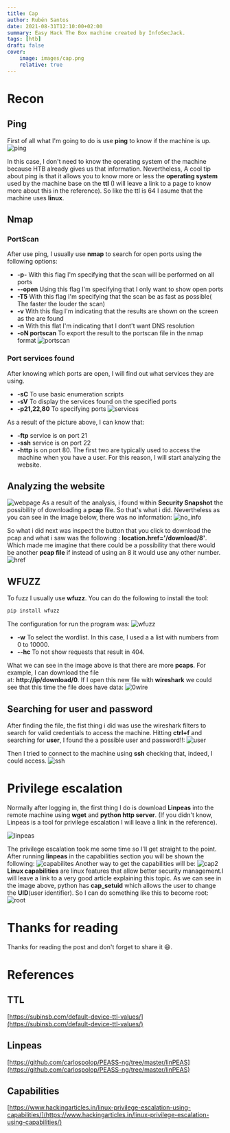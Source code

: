 ```yaml
---
title: Cap
author: Rubén Santos
date: 2021-08-31T12:10:00+02:00
summary: Easy Hack The Box machine created by InfoSecJack.
tags: [htb]
draft: false
cover:
    image: images/cap.png
    relative: true
---
```


# Recon 

## Ping
First of all what I'm going to do is use **ping** to know if the machine is up. 
![ping](images/ping.png)


In this case, I don't need to know the operating system of the machine because HTB already gives us that information.
Nevertheless, A cool tip about ping is that it allows you to know more or less the **operating system** used by the 
machine base on the **ttl** (I will leave a link to a page to know more about this in the reference). So like the 
ttl is 64 I asume that the machine uses **linux**.

## Nmap
### PortScan
After use ping, I usually use **nmap** to search for open ports using the following options:
- **-p-** With this flag I'm specifying that the scan will be performed on all ports
- **--open** Using this flag I'm specifying that I only want to show open ports
- **-T5** With this flag I'm specifying that the scan be as fast as possible( The faster the louder the scan)
- **-v** With this flag I'm indicating that the results are shown on the screen as the are found
- **-n** With this flat I'm indicating that I dont't want DNS resolution
- **-oN portscan** To export the result to the portscan file in the nmap format
![portscan](images/nmap.png)

### Port services found
After knowing which ports are open, I will find out what services they are using.

- **-sC** To use basic enumeration scripts
- **-sV** To display the services found on the specified ports 
- **-p21,22,80** To specifying ports
![services](images/nmapServices.png)

As a result of the picture above, I can know that:
- **-ftp** service is on port 21 
- **-ssh** service is on port 22 
- **-http** is on port 80.
The first two are typically used to access the machine when you have a user. For this reason, 
I will start analyzing the website.
## Analyzing the website
![webpage](images/webpage.png)
As a result of the analysis, i found within **Security Snapshot** the possibility of downloading a 
**pcap** file. So that's what i did. Nevertheless as you can see in the image below, there was no
information:
![no_info](images/withoutInfo.png)

So what i did next was inspect the button that you click to download the pcap and 
what i saw was the following : **location.href='/download/8'**. Which made me imagine that there could be a possibility
that there would be another **pcap file** if instead of using an 8 it would use any other number. 
![href](images/href.png)

## WFUZZ

To fuzz I usually use **wfuzz**. You can do the following to install the tool:
```python
pip install wfuzz
```
The configuration for run the program was: 
![wfuzz](images/wfuzz.png)

- **-w** To select the wordlist. In this case, I used a a list with numbers from 0 to 10000.
- **--hc** To not show requests that result in 404.

What we can see in the image above is that there are more **pcaps**. For example, I can download the file  
at: **http://ip/download/0**. 
If I open this new file with **wireshark** we could see that this time the file does have data:
![0wire](images/0wire.png)

## Searching for user and password 

After finding the file, the fist thing i did was use the wireshark filters to search for valid credentials
to access the machine. Hitting **ctrl+f** and searching for **user**, I found the a possible user and password!!: 
![user](images/user.png)

Then I tried to connect to the machine using **ssh** checking that, indeed, I could access.
![ssh](images/ssh.png)

# Privilege escalation

Normally after logging in, the first thing I do is download **Linpeas** into the remote machine using **wget** and 
**python http server**. (If you didn't know, Linpeas is a tool for privilege escalation I will leave a link in the reference). 

![linpeas](images/getLinpeas.png)

The privilege escalation took me some time so I'll get straight to the point. After running **linpeas** in the capabilities section you will be shown the following:
![capabilites](images/capabilities.png)
Another way to get the capabilities will be:
![cap2](images/getcap.png)
**Linux capabilities** are linux features that allow better security management.I will leave a link to a very good article  explaining this topic. As we can see in the image above, python has **cap_setuid** which allows the user to change the **UID**(user identifier).
So I can do something like this to become root:
![root](images/root.png)

# Thanks for reading
Thanks for reading the post and don't forget to share it :smile:.

# References
## TTL
[https://subinsb.com/default-device-ttl-values/](https://subinsb.com/default-device-ttl-values/)
## Linpeas
[https://github.com/carlospolop/PEASS-ng/tree/master/linPEAS](https://github.com/carlospolop/PEASS-ng/tree/master/linPEAS)
## Capabilities
[https://www.hackingarticles.in/linux-privilege-escalation-using-capabilities/](https://www.hackingarticles.in/linux-privilege-escalation-using-capabilities/)